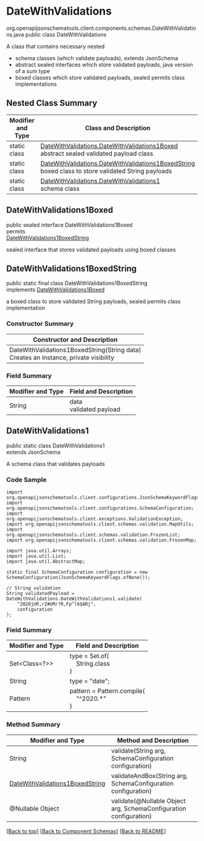 # DateWithValidations
org.openapijsonschematools.client.components.schemas.DateWithValidations.java
public class DateWithValidations<br>

A class that contains necessary nested
- schema classes (which validate payloads), extends JsonSchema
- abstract sealed interfaces which store validated payloads, java version of a sum type
- boxed classes which store validated payloads, sealed permits class implementations

## Nested Class Summary
| Modifier and Type | Class and Description |
| ----------------- | ---------------------- |
| static class | [DateWithValidations.DateWithValidations1Boxed](#datewithvalidations1boxed)<br> abstract sealed validated payload class |
| static class | [DateWithValidations.DateWithValidations1BoxedString](#datewithvalidations1boxedstring)<br> boxed class to store validated String payloads |
| static class | [DateWithValidations.DateWithValidations1](#datewithvalidations1)<br> schema class |

## DateWithValidations1Boxed
public sealed interface DateWithValidations1Boxed<br>
permits<br>
[DateWithValidations1BoxedString](#datewithvalidations1boxedstring)

sealed interface that stores validated payloads using boxed classes

## DateWithValidations1BoxedString
public static final class DateWithValidations1BoxedString<br>
implements [DateWithValidations1Boxed](#datewithvalidations1boxed)

a boxed class to store validated String payloads, sealed permits class implementation

### Constructor Summary
| Constructor and Description |
| --------------------------- |
| DateWithValidations1BoxedString(String data)<br>Creates an instance, private visibility |

### Field Summary
| Modifier and Type | Field and Description |
| ----------------- | ---------------------- |
| String | data<br>validated payload |

## DateWithValidations1
public static class DateWithValidations1<br>
extends JsonSchema

A schema class that validates payloads

### Code Sample
```
import org.openapijsonschematools.client.configurations.JsonSchemaKeywordFlags;
import org.openapijsonschematools.client.configurations.SchemaConfiguration;
import org.openapijsonschematools.client.exceptions.ValidationException;
import org.openapijsonschematools.client.schemas.validation.MapUtils;
import org.openapijsonschematools.client.schemas.validation.FrozenList;
import org.openapijsonschematools.client.schemas.validation.FrozenMap;

import java.util.Arrays;
import java.util.List;
import java.util.AbstractMap;

static final SchemaConfiguration configuration = new SchemaConfiguration(JsonSchemaKeywordFlags.ofNone());

// String validation
String validatedPayload = DateWithValidations.DateWithValidations1.validate(
    "2020jUR,rZ#UM/?R,Fp^l6$ARj",
    configuration
);
```

### Field Summary
| Modifier and Type | Field and Description |
| ----------------- | ---------------------- |
| Set<Class<?>> | type = Set.of(<br/>&nbsp;&nbsp;&nbsp;&nbsp;String.class<br/>)<br/> |
| String | type = "date"; |
| Pattern | pattern = Pattern.compile(<br>&nbsp;&nbsp;&nbsp;&nbsp;"^2020.*"<br>)<br> |

### Method Summary
| Modifier and Type | Method and Description |
| ----------------- | ---------------------- |
| String | validate(String arg, SchemaConfiguration configuration) |
| [DateWithValidations1BoxedString](#datewithvalidations1boxedstring) | validateAndBox(String arg, SchemaConfiguration configuration) |
| @Nullable Object | validate(@Nullable Object arg, SchemaConfiguration configuration) |
[[Back to top]](#top) [[Back to Component Schemas]](../../../README.md#Component-Schemas) [[Back to README]](../../../README.md)
